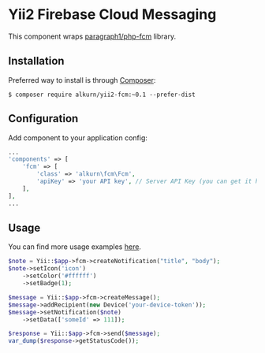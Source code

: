 # Yii2 Firebase Cloud Messaging

This component wraps [paragraph1/php-fcm](https://packagist.org/packages/paragraph1/php-fcm) library.

## Installation

Preferred way to install is through [Composer](https://getcomposer.org): 

```shell
$ composer require alkurn/yii2-fcm:~0.1 --prefer-dist 
```

## Configuration

Add component to your application config:

```php
...
'components' => [
    'fcm' => [
        'class' => 'alkurn\fcm\Fcm',
        'apiKey' => 'your API key', // Server API Key (you can get it here: https://firebase.google.com/docs/server/setup#prerequisites) 
    ],
],
...
```

## Usage

You can find more usage examples [here](https://packagist.org/packages/paragraph1/php-fcm). 

```php
$note = Yii::$app->fcm->createNotification("title", "body");
$note->setIcon('icon')
    ->setColor('#ffffff')
    ->setBadge(1);

$message = Yii::$app->fcm->createMessage();
$message->addRecipient(new Device('your-device-token'));
$message->setNotification($note)
    ->setData(['someId' => 111]);

$response = Yii::$app->fcm->send($message);
var_dump($response->getStatusCode());
```

